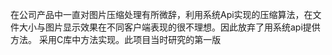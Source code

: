 在公司产品中一直对图片压缩处理有所微辞，利用系统Api实现的压缩算法，在文件大小与图片显示效果在不同客户端表现的很不理想。因此放弃了用系统api提供方法。 采用C库中方法实现。此项目当时研究的第一版
